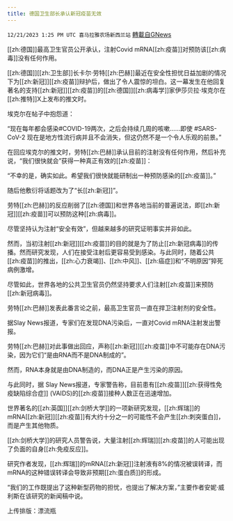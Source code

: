 ```yaml
---
title: 德国卫生部长承认新冠疫苗无效
---
```

`12/21/2023 1:25 PM UTC 喜马拉雅农场新西兰站` [轉載自GNews](https://gnews.org/articles/2136681)

[[zh:德国]]最高卫生官员公开承认，注射Covid mRNA[[zh:疫苗]]对预防该[[zh:病毒]]没有任何作用。

[[zh:德国]][[zh:卫生部]]长卡尔·劳特[[zh:巴赫]]最近在安全性担忧日益加剧的情况下为[[zh:新冠]][[zh:疫苗]]辩护后，做出了令人震惊的坦白。这一幕发生在他回复著名的支持[[zh:新冠]][[zh:疫苗]]的[[zh:德国]][[zh:病毒学]]家伊莎贝拉·埃克尔在[[zh:推特]]X上发布的推文时。

埃克尔在帖子中抱怨道：

“现在每年都会感染#COVID-19两次，之后会持续几周的咳嗽……即使 #SARS-CoV-2 现在是地方性流行病并且不会消失，但这仍然不是一个令人乐观的前景。”

在回应埃克尔的推文时，劳特[[zh:巴赫]]承认目前的注射没有任何作用，然后补充说，“我们很快就会”获得一种真正有效的[[zh:疫苗]]：

“不幸的是，确实如此。希望我们很快就能研制出一种预防感染的[[zh:疫苗]]。”

随后他敷衍将话题改为了“长[[zh:新冠]]”。

劳特[[zh:巴赫]]的反应削弱了[[zh:德国]]和世界各地当前的普遍说法，即[[zh:新冠]][[zh:疫苗]]可以预防这种[[zh:病毒]]。

尽管坚持认为注射“安全有效”，但越来越多的研究证明事实并非如此。

然而，当初注射[[zh:新冠]][[zh:疫苗]]的目的就是为了防止[[zh:新冠病毒]]的传播。然而研究发现，人们在接受注射后更容易受到感染。与此同时，随着公共[[zh:疫苗]]的推出，[[zh:心力衰竭]]、[[zh:中风]]、[[zh:癌症]]和“不明原因”猝死病例激增。

尽管如此，世界各地的公共卫生官员仍然坚持要求人们注射[[zh:疫苗]]来预防[[zh:新冠病毒]]。

劳特[[zh:巴赫]]发表此番言论之前，最高卫生官员一直在捍卫注射剂的安全性。

据Slay News报道，专家们在发现DNA污染后，一直对Covid mRNA注射发出警报。

劳特[[zh:巴赫]]对此事做出回应，声称[[zh:新冠]][[zh:疫苗]]中不可能存在DNA污染，因为它们“是由RNA而不是DNA制成的”。

然而，RNA本身就是由DNA制造的，而DNA正是产生污染的原因。

与此同时，据 Slay News报道，专家警告称，目前患有[[zh:疫苗]][[zh:获得性免疫缺陷综合症]] (VAIDS)的[[zh:疫苗]]接种人数正在迅速增加。

世界著名的[[zh:英国]][[zh:剑桥大学]]的一项新研究发现，[[zh:辉瑞]]的mRNA[[zh:新冠]][[zh:疫苗]]有大约十分之一的可能性不会产生[[zh:刺突蛋白]]，而是产生其他物质。

[[zh:剑桥大学]]的研究人员警告说，大量注射[[zh:辉瑞]][[zh:疫苗]]的人可能出现了负面的自身[[zh:免疫反应]]。

研究作者发现，[[zh:辉瑞]]的mRNA[[zh:新冠]]注射液有8%的情况被误转译，而mRNA的这种错误转译会导致非预期[[zh:蛋白质]]的形成。

“我们的工作既提出了这种新型药物的担忧，也提出了解决方案，”主要作者安妮·威利斯在该研究的新闻稿中说。

上传排版：漂流瓶
